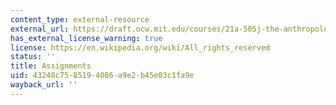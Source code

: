 ```yaml
---
content_type: external-resource
external_url: https://draft.ocw.mit.edu/courses/21a-505j-the-anthropology-of-sound-spring-2022/pages/assignments/
has_external_license_warning: true
license: https://en.wikipedia.org/wiki/All_rights_reserved
status: ''
title: Assignments
uid: 43248c75-8519-4086-a9e2-b45e03c1fa9e
wayback_url: ''
---
```

